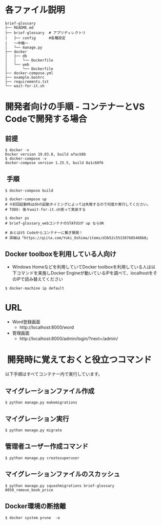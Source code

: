 # 各ファイル説明

```
brief-glossary
├── README.md
├── brief-glossary  # アプリディレクトリ
│   ├── config      #各種設定
|   〜中略〜
│   └── manage.py
├── docker
│   ├── db
│   │   └── Dockerfile
│   └── web
│       └── Dockerfile
├── docker-compose.yml
├── example.bashrc
├── requirements.txt
└── wait-for-it.sh
```

# 開発者向けの手順 - コンテナーとVS Codeで開発する場合

## 前提
```
$ docker -v
Docker version 19.03.8, build afacb8b
$ docker-compose -v
docker-compose version 1.25.5, build 8a1c60f6
```

##  手順
```
$ docker-compose build

$ docker-compose up
# ※初回起動時はdbの起動タイミングによっては失敗するので何度か実行してください。
# TODO: 後々wait-for-it.sh使って実装する

$ docker ps
# brief-glossary_webコンテナのSTATUSが up ならOK

# あとはVS Codeからコンテナーに繋ぎ開発！
# 詳細は「https://qiita.com/Yuki_Oshima/items/d3b52c553387685460b0」
```

## Docker toolboxを利用している人向け

- Windows Homeなどを利用していてDocker toolboxを利用している人は以下コマンドを実施しDocker Engineが動いているIPを調べて、localhostをそのIPで読み替えてください

```
$ docker-machine ip default
```

# URL

- Word登録画面
    - http://localhost:8000/word
- 管理画面
    - http://localhost:8000/admin/login/?next=/admin/


#  開発時に覚えておくと役立つコマンド

以下手順はすべてコンテナー内で実行しています。

## マイグレーションファイル作成
```
$ python manage.py makemigrations
```

## マイグレーション実行
```
$ python manage.py migrate
```

## 管理者ユーザー作成コマンド
```
$ python manage.py createsuperuser
```

## マイグレーションファイルのスカッシュ
```
$ python manage.py squashmigrations brief-glossary 0050_remove_book_price
```

## Docker環境の断捨離
```
$ docker system prune  -a
```

